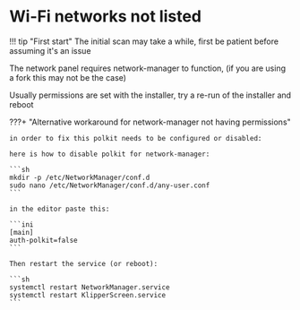 # Wi-Fi networks not listed

!!! tip "First start"
    The initial scan may take a while, first be patient before assuming it's an issue

The network panel requires network-manager to function, (if you are using a fork this may not be the case)

Usually permissions are set with the installer, try a re-run of the installer and reboot


???+ "Alternative workaround for network-manager not having permissions"

    in order to fix this polkit needs to be configured or disabled:

    here is how to disable polkit for network-manager:

    ```sh
    mkdir -p /etc/NetworkManager/conf.d
    sudo nano /etc/NetworkManager/conf.d/any-user.conf
    ```

    in the editor paste this:

    ```ini
    [main]
    auth-polkit=false
    ```

    Then restart the service (or reboot):

    ```sh
    systemctl restart NetworkManager.service
    systemctl restart KlipperScreen.service
    ```
